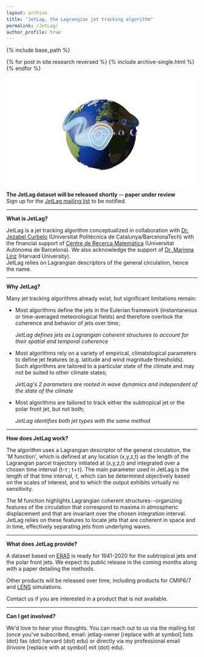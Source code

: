 ```yaml
---
layout: archive
title: "JetLag, the Lagrangian jet tracking algorithm"
permalink: /JetLag/
author_profile: true
---
```


{% include base_path %}

{% for post in site.research reversed %}
  {% include archive-single.html %}
{% endfor %}


![](../images/logo2.png)

**The JetLag dataset will be released shortly -- paper under review**<br>
Sign up for the [JetLag mailing list](https://web.lists.fas.harvard.edu/mailman/lists/jetlag.lists.fas.harvard.edu/) to be notified.<br>

---

**What is JetLag?**<br>

JetLag is a jet tracking algorithm conceptualized in collaboration with [Dr. Jezabel Curbelo](https://web.mat.upc.edu/jezabel.curbelo/) (Universitat Politècnica de Catalunya/BarcelonaTech) with the financial support of [Centre de Recerca Matemàtica](https://www.crm.cat/) (Universitat Autònoma de Barcelona). We also acknowledge the support of [Dr. Marinna Linz](https://eps.harvard.edu/people/marianna-linz/) (Harvard University).<br>
JetLag relies on Lagrangian descriptors of the general circulation, hence the name.

---

**Why JetLag?**<br>

Many jet tracking algorithms already exist, but significant limitations remain:

* Most algorithms define the jets in the Eulerian framework (instantaneous or time-averaged meteorological fields) and therefore overlook the coherence and behavior of jets over time;

  _JetLag defines jets as Lagrangian coherent structures to account for their spatial <em>and</em> temporal coherence_

* Most algorithms rely on a variety of empirical, climatological parameters to define jet features (e.g. latitude and wind magnitude thresholds). Such algorithms are tailored to a particular state of the climate and may not be suited to other climate states;

  _JetLag's 2 parameters are rooted in wave dynamics and independent of the state of the climate_

* Most algorithms are tailored to track either the subtropical jet or the polar front jet, but not both;

  _JetLag identifies both jet types with the same method_

---

**How does JetLag work?**<br>

The algorithm uses a Lagrangian descriptor of the general circulation, the 'M function', which is defined at any location (x,y,z,t) as the length of the Lagrangian parcel trajectory initiated at (x,y,z,t) and integrated over a chosen time interval {t-$\tau$ ; t+$\tau$}. The main parameter used in JetLag is the length of that time interval, $\tau$, which can be determined objectively based on the scales of interest, and to which the output exhibits virtually no sensitivity.

The M function highlights Lagrangian coherent structures--organizing features of the circulation that correspond to maxima in atmospheric displacement and that are invariant over the chosen integration interval. JetLag relies on these features to locate jets that are coherent in space and in time, effectively separating jets from underlying waves.

---

**What does JetLag provide?**<br>

A dataset based on [ERA5](https://www.ecmwf.int/en/forecasts/dataset/ecmwf-reanalysis-v5) is ready for 1941-2020 for the subtropical jets and the polar front jets. We expect its public release in the coming months along with a paper detailing the methods.

Other products will be released over time, including products for CMIP6/7 and [LENS](https://www.cesm.ucar.edu/community-projects/lens) simulations.<br>

Contact us if you are interested in a product that is not available.<br>

---

**Can I get involved?**<br>

We'd love to hear your thoughts. You can reach out to us via the mailing list (once you've subscribed, email: jetlag-owner \[replace with at symbol\] lists (dot) fas (dot) harvard (dot) edu) or directly via my professional email (lrivoire \[replace with at symbol\] mit (dot) edu).
